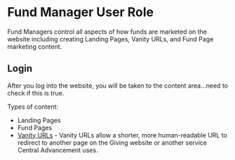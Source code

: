 # Fund Manager User Role

Fund Managers control all aspects of how funds are marketed on the website including creating Landing Pages, Vanity 
URLs, and Fund Page marketing content. 

## Login

After you log into the website, you will be taken to the content area...need to check if this is true.

Types of content:
- Landing Pages
- Fund Pages
- [Vanity URLs](vanity-urls.md) - Vanity URLs allow a shorter, more human-readable URL to redirect to another page 
  on the Giving website or another service Central Advancement uses. 
